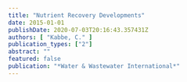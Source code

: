 ```yaml
---
title: "Nutrient Recovery Developments"
date: 2015-01-01
publishDate: 2020-07-03T20:16:43.357431Z
authors: [ "Kabbe, C." ]
publication_types: ["2"]
abstract: ""
featured: false
publication: "*Water & Wastewater International*"
---
```


